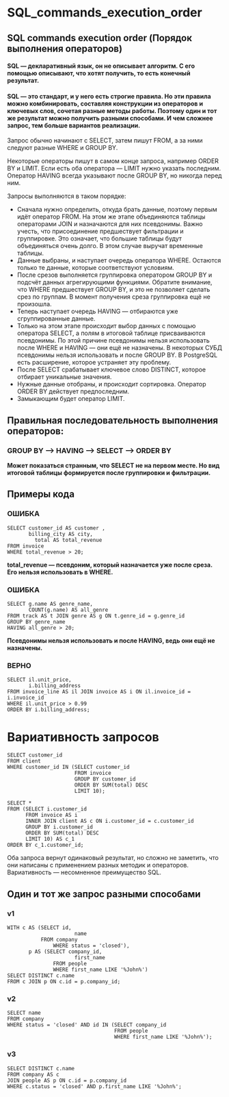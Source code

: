 # SQL_commands_execution_order

## SQL commands execution order (Порядок выполнения операторов)

#### SQL — декларативный язык, он не описывает алгоритм. С его помощью описывают, что хотят получить, то есть конечный результат.
#### SQL — это стандарт, и у него есть строгие правила. Но эти правила можно комбинировать, составляя конструкции из операторов и ключевых слов, сочетая разные методы работы. Поэтому один и тот же результат можно получить разными способами. И чем сложнее запрос, тем больше вариантов реализации.
Запрос обычно начинают с SELECT, затем пишут FROM, а за ними следуют разные WHERE и GROUP BY.

Некоторые операторы пишут в самом конце запроса, например ORDER BY и LIMIT. Если есть оба оператора — LIMIT нужно указать последним. Оператор HAVING всегда указывают после GROUP BY, но никогда перед ним.

Запросы выполняются в таком порядке:

- Сначала нужно определить, откуда брать данные, поэтому первым идёт оператор FROM. На этом же этапе объединяются таблицы операторами JOIN и назначаются для них псевдонимы. Важно учесть, что присоединение предшествует фильтрации и группировке. Это означает, что большие таблицы будут объединяться очень долго. В этом случае выручат временные таблицы.
- Данные выбраны, и наступает очередь оператора WHERE. Остаются только те данные, которые соответствуют условиям.
- После срезов выполняется группировка оператором GROUP BY и подсчёт данных агрегирующими функциями. Обратите внимание, что WHERE предшествует GROUP BY, и это не позволяет сделать срез по группам. В момент получения среза группировка ещё не произошла.
- Теперь наступает очередь HAVING — отбираются уже сгруппированные данные.
- Только на этом этапе происходит выбор данных с помощью оператора SELECT, а полям в итоговой таблице присваиваются псевдонимы. По этой причине псевдонимы нельзя использовать после WHERE и HAVING — они ещё не назначены. В некоторых СУБД псевдонимы нельзя использовать и после GROUP BY. В PostgreSQL есть расширение, которое устраняет эту проблему.
- После SELECT срабатывает ключевое слово DISTINCT, которое отбирает уникальные значения.
- Нужные данные отобраны, и происходит сортировка. Оператор ORDER BY действует предпоследним.
- Замыкающим будет оператор LIMIT.

## Правильная последовательность выполнения операторов: 
### GROUP BY --> HAVING --> SELECT --> ORDER BY
**Может показаться странным, что SELECT не на первом месте. Но вид итоговой таблицы формируется после группировки и фильтрации.**

## Примеры кода
### ОШИБКА
```
SELECT customer_id AS customer ,
       billing_city AS city,
         total AS total_revenue
FROM invoice
WHERE total_revenue > 20;
```
**total_revenue — псевдоним, который назначается уже после среза. Его нельзя использовать в WHERE.**

### ОШИБКА
```
SELECT g.name AS genre_name,
       COUNT(g.name) AS all_genre
FROM track AS t JOIN genre AS g ON t.genre_id = g.genre_id
GROUP BY genre_name
HAVING all_genre > 20; 
```
**Псевдонимы нельзя использовать и после HAVING, ведь они ещё не назначены.**

### ВЕРНО
```
SELECT il.unit_price,
       i.billing_address
FROM invoice_line AS il JOIN invoice AS i ON il.invoice_id = i.invoice_id
WHERE il.unit_price > 0.99
ORDER BY i.billing_address; 
```

# Вариативность запросов
```
SELECT customer_id
FROM client
WHERE customer_id IN (SELECT customer_id
                      FROM invoice
                      GROUP BY customer_id
                      ORDER BY SUM(total) DESC
                      LIMIT 10); 
```
```
SELECT *
FROM (SELECT i.customer_id
      FROM invoice AS i 
      INNER JOIN client AS c ON i.customer_id = c.customer_id
      GROUP BY i.customer_id
      ORDER BY SUM(total) DESC
      LIMIT 10) AS c_1
ORDER BY c_1.customer_id;
```
Оба запроса вернут одинаковый результат, но сложно не заметить, что они написаны с применением разных методик и операторов.
Вариативность — несомненное преимущество SQL.

## Один и тот же запрос разными способами
### v1
```
WITH c AS (SELECT id, 
                      name
           FROM company
               WHERE status = 'closed'),
       p AS (SELECT company_id,
                      first_name
               FROM people
               WHERE first_name LIKE '%John%')
SELECT DISTINCT c.name 
FROM c JOIN p ON c.id = p.company_id;
```
### v2
```
SELECT name
FROM company 
WHERE status = 'closed' AND id IN (SELECT company_id
                                   FROM people
                                   WHERE first_name LIKE '%John%'); 
```
### v3
```
SELECT DISTINCT c.name 
FROM company AS c 
JOIN people AS p ON c.id = p.company_id
WHERE c.status = 'closed' AND p.first_name LIKE '%John%';
```
